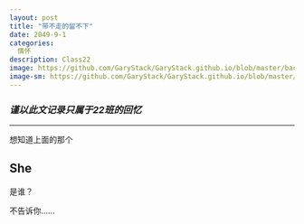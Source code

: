 ```yaml
---
layout: post
title: "带不走的留不下"
date: 2049-9-1
categories:
  情怀
description: Class22
image: https://github.com/GaryStack/GaryStack.github.io/blob/master/background/%E6%98%9F%E7%A9%BA/timg%20(4).jpg?raw=true
image-sm: https://github.com/GaryStack/GaryStack.github.io/blob/master/background/%E6%98%9F%E7%A9%BA/timg%20(4).jpg?raw=true
---
```


### _谨以此文记录只属于22班的回忆_
___

想知道上面的那个

## She

是谁？

不告诉你……
